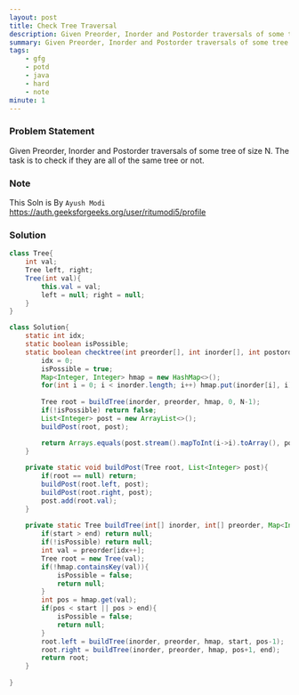 ```yaml
---
layout: post
title: Check Tree Traversal
description: Given Preorder, Inorder and Postorder traversals of some tree of size N. The task is to check if they are all of the same tree or not.
summary: Given Preorder, Inorder and Postorder traversals of some tree of size N. The task is to check if they are all of the same tree or not.
tags:
    - gfg
    - potd
    - java
    - hard
    - note
minute: 1
---
```


### Problem Statement
Given Preorder, Inorder and Postorder traversals of some tree of size N. The task is to check if they are all of the same tree or not.

### Note
This Soln is By <code>Ayush Modi</code>
https://auth.geeksforgeeks.org/user/ritumodi5/profile


### Solution
```java
class Tree{
    int val;
    Tree left, right;
    Tree(int val){
        this.val = val;
        left = null; right = null;
    }
}

class Solution{
    static int idx;
    static boolean isPossible;
    static boolean checktree(int preorder[], int inorder[], int postorder[], int N){
        idx = 0;
        isPossible = true;
        Map<Integer, Integer> hmap = new HashMap<>();
        for(int i = 0; i < inorder.length; i++) hmap.put(inorder[i], i);
        
        Tree root = buildTree(inorder, preorder, hmap, 0, N-1);
        if(!isPossible) return false;
        List<Integer> post = new ArrayList<>();
        buildPost(root, post);

        return Arrays.equals(post.stream().mapToInt(i->i).toArray(), postorder);
    }
    
    private static void buildPost(Tree root, List<Integer> post){
        if(root == null) return;
        buildPost(root.left, post);
        buildPost(root.right, post);
        post.add(root.val);
    }
    
    private static Tree buildTree(int[] inorder, int[] preorder, Map<Integer, Integer> hmap, int start, int end){
        if(start > end) return null;
        if(!isPossible) return null;
        int val = preorder[idx++];
        Tree root = new Tree(val);
        if(!hmap.containsKey(val)){
            isPossible = false;
            return null;
        }
        int pos = hmap.get(val);
        if(pos < start || pos > end){
            isPossible = false;
            return null;
        }
        root.left = buildTree(inorder, preorder, hmap, start, pos-1);
        root.right = buildTree(inorder, preorder, hmap, pos+1, end);
        return root;
    }
    
}

```
